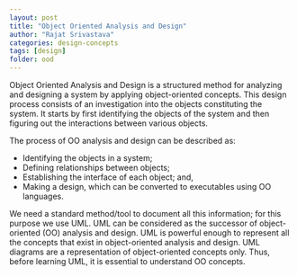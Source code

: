 ```yaml
---
layout: post
title: "Object Oriented Analysis and Design"
author: "Rajat Srivastava"
categories: design-concepts
tags: [design]
folder: ood
---
```


Object Oriented Analysis and Design is a structured method for analyzing and designing a system by applying object-oriented concepts. This design process consists of an investigation into the objects constituting the system. It starts by first identifying the objects of the system and then figuring out the interactions between various objects.

The process of OO analysis and design can be described as:

- Identifying the objects in a system;
- Defining relationships between objects;
- Establishing the interface of each object; and,
- Making a design, which can be converted to executables using OO languages.

We need a standard method/tool to document all this information; for this purpose we use UML. UML can be considered as the successor of object-oriented (OO) analysis and design. UML is powerful enough to represent all the concepts that exist in object-oriented analysis and design. UML diagrams are a representation of object-oriented concepts only. Thus, before learning UML, it is essential to understand OO concepts.